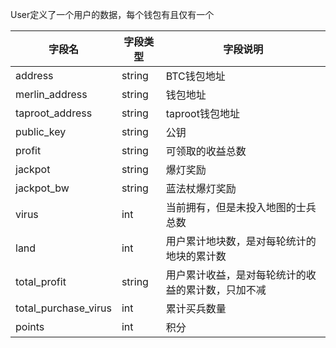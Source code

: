 User定义了一个用户的数据，每个钱包有且仅有一个

| 字段名 | 字段类型 | 字段说明 |
|-------|-------|-------|
| address  | string  | BTC钱包地址  |
| merlin_address  | string  | 钱包地址  |
| taproot_address  | string  | taproot钱包地址  |
| public_key  | string  | 公钥  |
| profit  | string  | 可领取的收益总数  |
| jackpot  | string  | 爆灯奖励  |
| jackpot_bw  | string  | 蓝法杖爆灯奖励  |
| virus  | int  | 当前拥有，但是未投入地图的士兵总数  |
| land  | int  | 用户累计地块数，是对每轮统计的地块的累计数  |
| total_profit  | string  | 用户累计收益，是对每轮统计的收益的累计数，只加不减  |
| total_purchase_virus  | int  | 累计买兵数量  |
| points  | int  | 积分 |
